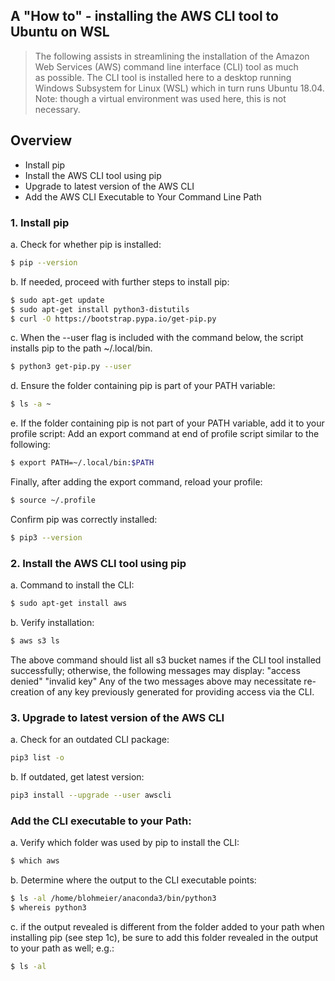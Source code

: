 ## A "How to" - installing the AWS CLI tool to Ubuntu on WSL
> The following assists in streamlining the
> installation of the Amazon Web Services (AWS)
> command line interface (CLI) tool as much  
> as possible. The CLI tool is installed here to
> a desktop running Windows Subsystem for Linux (WSL)
> which in turn runs Ubuntu 18.04.
> Note: though a virtual environment was used here,
> this is not necessary.
## Overview
* Install pip
* Install the AWS CLI tool using pip
* Upgrade to latest version of the AWS CLI
* Add the AWS CLI Executable to Your Command Line Path
### 1. Install pip
a. Check for whether pip is installed:
```sh
$ pip --version
```
b. If needed, proceed with further steps to install pip:
```sh
$ sudo apt-get update
$ sudo apt-get install python3-distutils
$ curl -O https://bootstrap.pypa.io/get-pip.py
```
c. When the --user flag is included with the command below, the script installs pip to the path ~/.local/bin.
```sh
$ python3 get-pip.py --user
```
d. Ensure the folder containing pip is part of your PATH variable:
```sh
$ ls -a ~
```
e. If the folder containing pip is not part of your PATH variable, add it to your profile script:
Add an export command at end of profile script similar to the following:
```sh
$ export PATH=~/.local/bin:$PATH
```
Finally, after adding the export command, reload your profile:
```sh
$ source ~/.profile
```
Confirm pip was correctly installed:
```sh
$ pip3 --version
```
### 2. Install the AWS CLI tool using pip
a. Command to install the CLI:
```sh
$ sudo apt-get install aws
```
b. Verify installation:
```sh
$ aws s3 ls
```
The above command should list all s3 bucket names if the CLI tool installed successfully; otherwise, the following messages may display:
"access denied" 
"invalid key"
Any of the two messages above may necessitate re-creation of any key previously generated for providing access via the CLI.
### 3. Upgrade to latest version of the AWS CLI
a. Check for an outdated CLI package:
```sh
pip3 list -o
```
b. If outdated, get latest version:
```sh
pip3 install --upgrade --user awscli
```
### Add the CLI executable to your Path:
a. Verify which folder was used by pip to install the CLI:
```sh
$ which aws
```
b. Determine where the output to the CLI executable points:
```sh
$ ls -al /home/blohmeier/anaconda3/bin/python3
$ whereis python3
```
c. if the output revealed is different from the folder added to your path when installing pip (see step 1c), be sure to add this folder revealed in the output to your path as well; e.g.:
```sh
$ ls -al
```
